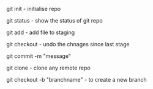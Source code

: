 git init - initialise repo

git status - show the status of git repo

git add <filename> - add file to staging

git checkout <filename> - undo the chnages since last stage

git commit -m "message"

git clone <url> - clone any remote repo

git checkout -b "branchname" - to create a new branch